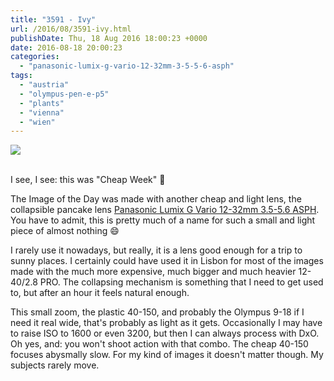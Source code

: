 ```yaml
---
title: "3591 - Ivy"
url: /2016/08/3591-ivy.html
publishDate: Thu, 18 Aug 2016 18:00:23 +0000
date: 2016-08-18 20:00:23
categories: 
  - "panasonic-lumix-g-vario-12-32mm-3-5-5-6-asph"
tags: 
  - "austria"
  - "olympus-pen-e-p5"
  - "plants"
  - "vienna"
  - "wien"
---
```

<div class="container">
<div class="center"><a target="_blank" href="https://d25zfm9zpd7gm5.cloudfront.net/1200x1200/2016/20160426_073359_lr.jpg"><img class="webfeedsFeaturedVisual" src="https://d25zfm9zpd7gm5.cloudfront.net/0600x0600/2016/20160426_073359_lr.jpg" /></a></div>
</div>
<br />

I see, I see: this was "Cheap Week" 🙂

The Image of the Day was made with another cheap and light lens, the collapsible pancake lens <a href="http://www.imaging-resource.com/lenses/panasonic/12-32mm-f3.5-5.6-asph-mega-ois-lumix-g-vario/review/" target="_blank">Panasonic Lumix G Vario 12-32mm 3.5-5.6 ASPH</a>. You have to admit, this is pretty much of a name for such a small and light piece of almost nothing 😄

I rarely use it nowadays, but really, it is a lens good enough for a trip to sunny places. I certainly could have used it in Lisbon for most of the images made with the much more expensive, much bigger and much heavier 12-40/2.8 PRO. The collapsing mechanism is something that I need to get used to, but after an hour it feels natural enough.

This small zoom, the plastic 40-150, and probably the Olympus 9-18 if I need it real wide, that's probably as light as it gets. Occasionally I may have to raise ISO to 1600 or even 3200, but then I can always process with DxO. Oh yes, and: you won't shoot action with that combo. The cheap 40-150 focuses abysmally slow. For my kind of images it doesn't matter though. My subjects rarely move.
